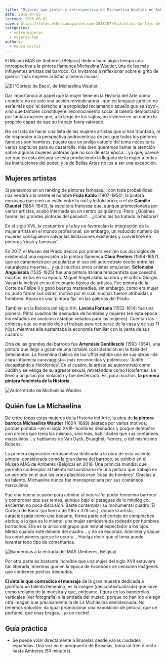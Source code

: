 ```yaml
---
title: "Mujeres que pintan y retrospectiva de Michaelina Wautier en Amberes"
date: 2018-07-05
lastmod: 2025-08-01
cover: https://fotos.etheriamagazine.com/2018/07/Michaelina-Cortejo-de-Baco.jpg
categories: 
  - entre-mujeres
  - mujeres-top
authors: 
  - Pedro Grifol
---
```


El Museo MAS de Amberes (Bélgica) dedicó hace algún tiempo una retrospectiva a la 
pintora flamenca Michaelina Wautier, una de las más influyentes artistas del barroco. Os 
invitamos a reflexionar sobre el grito de guerra: ‘más mujeres artistas y menos musas’. 

![El 'Cortejo de Baco', de Michaelina Wautier.](https://fotos.etheriamagazine.com/2018/07/Michaelina-Cortejo-de-Baco.jpg "El 'Cortejo de Baco', de Michaelina Wautier.")

<!-- LEGACY_UPDATED: Actualizado 8/25 -->

Dar importancia al papel que la mujer tiene en la Historia del Arte como creadora no es 
solo una acción reivindicatoria –que en lenguaje jurídico no sería más que ‘el derecho a 
la propiedad reclamando aquello que es suyo’–, sino que también constituye el 
reconocimiento social al talento demostrado por tantas mujeres que, a lo largo de los 
siglos, no vivieron en un contexto propicio capaz de que su trabajo fuera valorado. 

No se trata de hacer una lista de las mujeres artistas que sí han triunfado, ni de 
responder a la perspectiva androcéntrica de por qué todos los pintores famosos son 
hombres, puesto que un prolijo estudio del tema necesitaría varios capítulos para su 
desarrollo, más bien queremos llamar la atención sobre algunas mujeres pintoras que no 
son de esta época… ya que, parece ser que en esta década se está produciendo la llegada 
de la mujer a todas las instituciones del poder, y la de Bellas Artes no iba a ser una 
excepción. 

## Mujeres artistas

Si pensamos en un ranking de pintoras famosas… con toda probabilidad nos vendrá a la 
mente el nombre **Frida Kahlo** (1907-1954), la pintora mexicana que creó un estilo 
entre lo naïf y lo folclórico; o el de **Camille Claudel** (1864-1943), la escultora 
francesa que, aunque promocionada por varios artistas, acabó internada en un centro 
psiquiátrico. Pero: ¿Quiénes fueron las grandes pintoras del pasado?... ¿Cómo las ha 
tratado la historia? 

En el siglo XVII, la costumbre y la ley no favorecían la integración de la mujer artista 
en el mundo profesional; sin embargo, un reducido número de mujeres consiguieron salvar 
las limitaciones existentes y convertirse en pintoras ‘ricas y famosas’. 

En 2017, el Museo del Prado dedicó por primera vez (en sus dos siglos de existencia) una 
exposición a la pintora flamenca **Clara Peeters** (1594-1657), que se caracterizó por 
popularizar el uso del autorretrato oculto entre las naturalezas muertas… y que muchos 
otros artistas emularían. **Sofonisba Anguissola** (1535-1625) fue una pintora italiana 
renacentista que cosechó muchos éxitos en su época. Miguel Ángel alabó su obra y el 
crítico Giorgio Vasari la incluyó en su diccionario básico de artistas. Fue pintora de 
la Corte de Felipe II y ganó buenos maravedíes, sin embargo, como era mujer no pudo 
firmar sus obras, motivo por el cual muchas fueron atribuidas a hombres. Ahora es una 
‘pintora fija’ en las galerías del Prado. 

También en la Bolonia del siglo XVI, **Lavinia Fontana** (1552-1614) fue una pionera. 
Pintó cuadros de desnudos de hombres y mujeres (en esta época los estudios de anatomía 
estaban vetados para las mujeres). Cuentan las crónicas que su marido dejó el trabajo 
para ocuparse de la casa y de sus 11 hijos, mientras ella sustentaba la economía 
familiar con la venta de sus cuadros. 

Otra de las grandes del barroco fue **Artemisia Gentileschi** (1593-1654), una pintora 
que llegó a gozar de una notable consideración en la Italia del Setecientos. La 
florentina Galería de los Uffizi exhibe una de sus obras –de clara influencia 
caravaggista– más reconocidas y polémicas: ‘Judith decapitando a Holofernes’. En el 
cuadro, la artista se autorretrató como Judith y se venga de su agresor sexual, 
retratándole como Holofernes. Le llevó a un juicio por violación y fue desterrado. Es, 
para muchos, **la primera pintora feminista de la Historia**. 

![Autorretrato de Michaelina Wautier.](https://fotos.etheriamagazine.com/2018/07/Michaelina-Autorretrato-Museo-MAS-1.jpg "Autorretrato de Michaelina Wautier.")

## Quién fue La Michaelina

De entre todas estas mujeres de la Historia del Arte, la obra de **la pintora barroca 
Michaelina Wautier** (1604-1689) destaca por varios motivos; porque pintaba –¡en el 
siglo XVII!– hombres desnudos y porque demostró con creces que tenía las mismas, sino 
más, habilidades que sus coetáneos masculinos… y hablamos de Van Dyck, Brueghel, 
Teniers, o del mismísimo Rubens. 

La primera exposición retrospectiva dedicada a la obra de esta valiente pintora, 
considerada como la gran dama del barroco, se exhibió en el Museo MAS de Amberes 
(Bélgica) en 2018. Una primicia mundial que permitió contemplar el talento 
extraordinario de una pintora que trabajó en un periodo en el que las artes plásticas 
eran ‘cosa de hombres’. Gracias a su talento, Michaelina nunca fue menospreciada por sus 
coetáneos masculinos. 

Fue una buena ocasión para admirar al natural ‘el poder femenino barroco’ y comprobar 
que sus temas, aunque bajo el paraguas de lo mitológico, encierran no poca discusión. 
Baste contemplar su monumental cuadro ‘El Cortejo de Baco’ (un lienzo de 295 x 378 cm.), 
donde la artista, caracterizada como una bacante, forma parte del cortejo de compinches 
ebrios; o lo que es lo mismo: una mujer semidesnuda rodeada por hombres borrachos. Ella 
es la única del grupo que mira al espectador a los ojos. Mírela cuando esté delante del 
cuadro… y no se esconda. Admírela y saque las conclusiones que se le ocurra… Huelga 
decir que el tema puede levantar todo tipo de comentarios. 

![Banderolas a la entrada del MAS (Amberes, Bélgica).](https://fotos.etheriamagazine.com/2018/07/Amberes-Museo-MAS-Expo-Michaelina.jpg "Banderolas a la entrada del MAS (Amberes, Bélgica).")

Por otra parte es bastante increíble que una mujer del siglo XVII estuviera tan 
liberada, mientras que en la época de Facebook se censuren imágenes que contienen pechos 
desnudos. 

**El detalle que contradice el mensaje** de la gran muestra dedicada a glorificar un 
talento femenino, es la imagen (descontextualizada) que sirve como reclamo de la muestra 
y que, ondeante, figura en las banderolas verticales (ver fotografía) a la entrada del 
museo; porque no han ido a elegir otra imagen que precisamente la de La Michaelina 
semidesnuda. No tenemos solución: da igual promocionar una exposición de pintura, que un 
perfume, que unas bragas… ¡o un coche! 

## Guía práctica

- Se puede volar directamente a Bruselas desde varias ciudades españolas. Una vez en el 
aeropuerto de Bruselas, toma un tren directo hasta Amberes (50 minutos).
